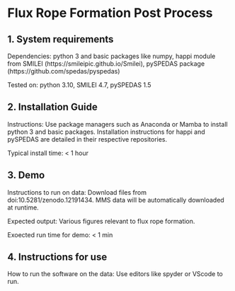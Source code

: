 # Flux Rope Formation Post Process

## 1. System requirements
<p>Dependencies: python 3 and basic packages like numpy, happi module from SMILEI (https://smileipic.github.io/Smilei), pySPEDAS package (https://github.com/spedas/pyspedas)</p>
<p>Tested on: python 3.10, SMILEI 4.7, pySPEDAS 1.5</p>

## 2. Installation Guide
<p> Instructions: Use package managers such as Anaconda or Mamba to install python 3 and basic packages. Installation instructions for happi and pySPEDAS are detailed in their respective repositories. </p>
<p> Typical install time: < 1 hour </p>

## 3. Demo
<p> Instructions to run on data: Download files from doi:10.5281/zenodo.12191434. MMS data will be automatically downloaded at runtime. </p>
<p> Expected output: Various figures relevant to flux rope formation. </p>
<p> Exoected run time for demo: < 1 min </p>

## 4. Instructions for use
<p> How to run the software on the data: Use editors like spyder or VScode to run. </p>
